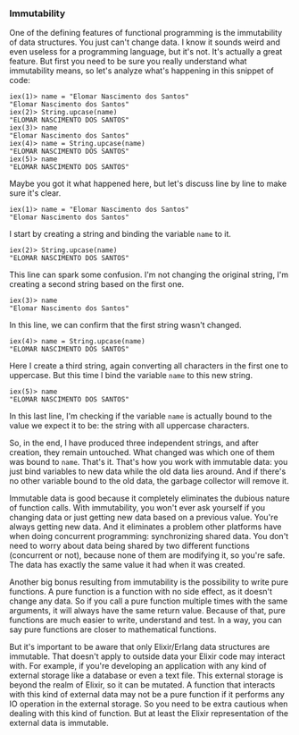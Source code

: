 ### Immutability

One of the defining features of functional programming is the immutability of data structures. You just can't change data. I know it sounds weird and even useless for a programming language, but it's not. It's actually a great feature. But first you need to be sure you really understand what immutability means, so let's analyze what's happening in this snippet of code:


```irb
iex(1)> name = "Elomar Nascimento dos Santos"
"Elomar Nascimento dos Santos"
iex(2)> String.upcase(name)
"ELOMAR NASCIMENTO DOS SANTOS"
iex(3)> name
"Elomar Nascimento dos Santos"
iex(4)> name = String.upcase(name)
"ELOMAR NASCIMENTO DOS SANTOS"
iex(5)> name
"ELOMAR NASCIMENTO DOS SANTOS"
```

Maybe you got it what happened here, but let's discuss line by line to make sure it's clear.

```irb
iex(1)> name = "Elomar Nascimento dos Santos"
"Elomar Nascimento dos Santos"
```

I start by creating a string and binding the variable `name` to it.

```irb
iex(2)> String.upcase(name)
"ELOMAR NASCIMENTO DOS SANTOS"
```

This line can spark some confusion. I'm not changing the original string, I'm creating a second string based on the first one.

```irb
iex(3)> name
"Elomar Nascimento dos Santos"
```

In this line, we can confirm that the first string wasn't changed.

```irb
iex(4)> name = String.upcase(name)
"ELOMAR NASCIMENTO DOS SANTOS"
```

Here I create a third string, again converting all characters in the first one to uppercase. But this time I bind the variable `name` to this new string.


```irb
iex(5)> name
"ELOMAR NASCIMENTO DOS SANTOS"
```

In this last line, I'm checking if the variable `name` is actually bound to the value we expect it to be: the string with all uppercase characters.

So, in the end, I have produced three independent strings, and after creation, they remain untouched. What changed was which one of them was bound to `name`. That's it. That's how you work with immutable data: you just bind variables to new data while the old data lies around. And if there's no other variable bound to the old data, the garbage collector will remove it.

Immutable data is good because it completely eliminates the dubious nature of function calls. With immutability, you won't ever ask yourself if you changing data or just getting new data based on a previous value. You're always getting new data. And it eliminates a problem other platforms have when doing concurrent programming: synchronizing shared data. You don't need to worry about data being shared by two different functions (concurrent or not), because none of them are modifying it, so you're safe. The data has exactly the same value it had when it was created.

Another big bonus resulting from immutability is the possibility to write pure functions. A pure function is a function with no side effect, as it doesn't change any data. So if you call a pure function multiple times with the same arguments, it will always have the same return value. Because of that, pure functions are much easier to write, understand and test. In a way, you can say pure functions are closer to mathematical functions.

But it's important to be aware that only Elixir/Erlang data structures are immutable. That doesn't apply to outside data your Elixir code may interact with. For example, if you're developing an application with any kind of external storage like a database or even a text file. This external storage is beyond the realm of Elixir, so it can be mutated. A function that interacts with this kind of external data may not be a pure function if it performs any IO operation in the external storage. So you need to be extra cautious when dealing with this kind of function. But at least the Elixir representation of the external data is immutable.
